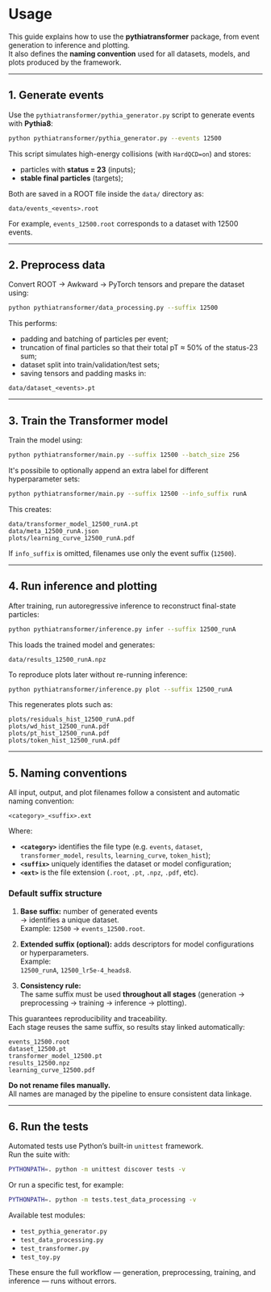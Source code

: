 <!-- docs/usage.md -->
# Usage

This guide explains how to use the **pythiatransformer** package, from event generation to inference and plotting.  
It also defines the **naming convention** used for all datasets, models, and plots produced by the framework.

---

## 1. Generate events

Use the `pythiatransformer/pythia_generator.py` script to generate events with **Pythia8**:

```bash
python pythiatransformer/pythia_generator.py --events 12500
```

This script simulates high-energy collisions (with `HardQCD=on`) and stores:
- particles with **status = 23** (inputs);
- **stable final particles** (targets);

Both are saved in a ROOT file inside the `data/` directory as:

```
data/events_<events>.root
```

For example, `events_12500.root` corresponds to a dataset with 12500 events.

---

## 2. Preprocess data

Convert ROOT → Awkward → PyTorch tensors and prepare the dataset using:

```bash
python pythiatransformer/data_processing.py --suffix 12500
```

This performs:
- padding and batching of particles per event;
- truncation of final particles so that their total pT ≈ 50% of the status-23 sum;
- dataset split into train/validation/test sets;
- saving tensors and padding masks in:

```
data/dataset_<events>.pt
```

---

## 3. Train the Transformer model

Train the model using:

```bash
python pythiatransformer/main.py --suffix 12500 --batch_size 256
```

It's possibile to optionally append an extra label for different hyperparameter sets:

```bash
python pythiatransformer/main.py --suffix 12500 --info_suffix runA
```

This creates:
```
data/transformer_model_12500_runA.pt
data/meta_12500_runA.json
plots/learning_curve_12500_runA.pdf
```

If `info_suffix` is omitted, filenames use only the event suffix (`12500`).

---

## 4. Run inference and plotting

After training, run autoregressive inference to reconstruct final-state particles:

```bash
python pythiatransformer/inference.py infer --suffix 12500_runA
```

This loads the trained model and generates:
```
data/results_12500_runA.npz
```

To reproduce plots later without re-running inference:

```bash
python pythiatransformer/inference.py plot --suffix 12500_runA
```

This regenerates plots such as:
```
plots/residuals_hist_12500_runA.pdf
plots/wd_hist_12500_runA.pdf
plots/pt_hist_12500_runA.pdf
plots/token_hist_12500_runA.pdf
```

---

## 5. Naming conventions

All input, output, and plot filenames follow a consistent and automatic naming convention:

```
<category>_<suffix>.ext
```

Where:

- **`<category>`** identifies the file type (e.g. `events`, `dataset`, `transformer_model`, `results`, `learning_curve`, `token_hist`);
- **`<suffix>`** uniquely identifies the dataset or model configuration;
- **`<ext>`** is the file extension (`.root`, `.pt`, `.npz`, `.pdf`, etc).

### Default suffix structure
1. **Base suffix:** number of generated events  
   → identifies a unique dataset.  
   Example: `12500` → `events_12500.root`.

2. **Extended suffix (optional):** adds descriptors for model configurations or hyperparameters.  
   Example:  
   `12500_runA`, `12500_lr5e-4_heads8`.

3. **Consistency rule:**  
   The same suffix must be used **throughout all stages** (generation → preprocessing → training → inference → plotting).

This guarantees reproducibility and traceability.  
Each stage reuses the same suffix, so results stay linked automatically:
```
events_12500.root
dataset_12500.pt
transformer_model_12500.pt
results_12500.npz
learning_curve_12500.pdf
```

**Do not rename files manually.**  
All names are managed by the pipeline to ensure consistent data linkage.

---

## 6. Run the tests

Automated tests use Python’s built-in `unittest` framework.  
Run the suite with:

```bash
PYTHONPATH=. python -m unittest discover tests -v
```

Or run a specific test, for example:

```bash
PYTHONPATH=. python -m tests.test_data_processing -v
```

Available test modules:
- `test_pythia_generator.py`
- `test_data_processing.py`
- `test_transformer.py`
- `test_toy.py`

These ensure the full workflow — generation, preprocessing, training, and inference — runs without errors.